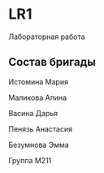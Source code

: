 # LR1
Лабораторная работа 

## Состав бригады

Истомина Мария

Маликова Алина

Васина Дарья

Пенязь Анастасия

Безумнова Эмма


Группа М211
